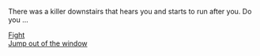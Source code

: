 There was a killer downstairs that hears you and starts to run after you. Do you ...

[Fight](you-win.md)  
[Jump out of the window](escape.md)